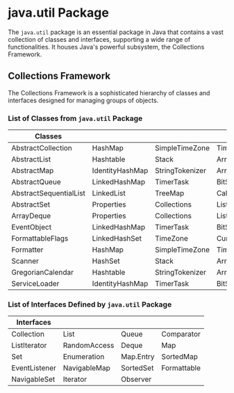 # java.util Package

The `java.util` package is an essential package in Java that contains a vast collection of classes and interfaces, supporting a wide range of functionalities. It houses Java's powerful subsystem, the Collections Framework.

## Collections Framework

The Collections Framework is a sophisticated hierarchy of classes and interfaces designed for managing groups of objects.

### List of Classes from `java.util` Package

| Classes                  |                   |                     |                   |
|--------------------------|-------------------|---------------------|-------------------|
| AbstractCollection       | HashMap           | SimpleTimeZone      | Timer             |
| AbstractList             | Hashtable         | Stack               | Arrays            |
| AbstractMap              | IdentityHashMap   | StringTokenizer     | ArrayList         |
| AbstractQueue            | LinkedHashMap     | TimerTask           | BitSet            |
| AbstractSequentialList   | LinkedList        | TreeMap             | Calendar          |
| AbstractSet              | Properties        | Collections         | ListResourceBundle|
| ArrayDeque               | Properties        | Collections         | ListResourceBundle|
| EventObject              | LinkedHashMap     | TimerTask           | BitSet            |
| FormattableFlags         | LinkedHashSet     | TimeZone            | Currency          |
| Formatter                | HashMap           | SimpleTimeZone      | Timer             |
| Scanner                  | HashSet           | Stack               | Arrays            |
| GregorianCalendar        | Hashtable         | StringTokenizer     | ArrayList         |
| ServiceLoader            | IdentityHashMap   | TimerTask           | BitSet            |

### List of Interfaces Defined by `java.util` Package

| Interfaces               |                   |                   |                   |
|--------------------------|-------------------|-------------------|-------------------|
| Collection               | List              | Queue             | Comparator        |
| ListIterator             | RandomAccess      | Deque             | Map               |
| Set                      | Enumeration       | Map.Entry         | SortedMap         |
| EventListener            | NavigableMap      | SortedSet          | Formattable        |
| NavigableSet             | Iterator          | Observer          |

